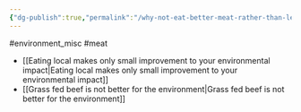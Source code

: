 ```yaml
---
{"dg-publish":true,"permalink":"/why-not-eat-better-meat-rather-than-less-meat/","created":"2025-10-23T17:42:42.207+01:00","updated":"2025-10-23T18:06:08.626+01:00"}
---
```


#environment_misc #meat 

- [[Eating local makes only small improvement to your environmental impact\|Eating local makes only small improvement to your environmental impact]]
- [[Grass fed beef is not better for the environment\|Grass fed beef is not better for the environment]]